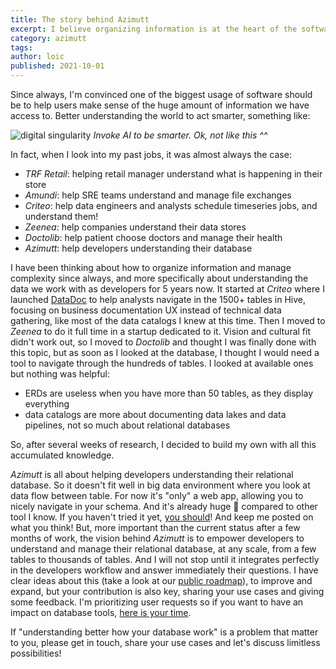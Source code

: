 ```yaml
---
title: The story behind Azimutt
excerpt: I believe organizing information is at the heart of the software mission. I have been thinking about this for years and focused on understanding databases for 5 years now. Here is how it happened...
category: azimutt
tags:
author: loic
published: 2021-10-01
---
```


Since always, I'm convinced one of the biggest usage of software should be to help users make sense of the huge amount of information we have access to.
Better understanding the world to act smarter, something like:

![digital singularity](./{{slug}}/digital-singularity.jpg)
*Invoke AI to be smarter. Ok, not like this ^^*

In fact, when I look into my past jobs, it was almost always the case:

- *TRF Retail*: helping retail manager understand what is happening in their store
- *Amundi*: help SRE teams understand and manage file exchanges
- *Criteo*: help data engineers and analysts schedule timeseries jobs, and understand them!
- *Zeenea*: help companies understand their data stores
- *Doctolib*: help patient choose doctors and manage their health
- *Azimutt*: help developers understanding their database

I have been thinking about how to organize information and manage complexity since always, and more specifically about understanding the data we work with as developers for 5 years now.
It started at *Criteo* where I launched [DataDoc](https://medium.com/criteo-engineering/datadoc-the-criteo-data-observability-platform-2cd826a9a1af) to help analysts navigate in the 1500+ tables in Hive, focusing on business documentation UX instead of technical data gathering, like most of the data catalogs I knew at this time.
Then I moved to *Zeenea* to do it full time in a startup dedicated to it.
Vision and cultural fit didn't work out, so I moved to *Doctolib* and thought I was finally done with this topic, but as soon as I looked at the database, I thought I would need a tool to navigate through the hundreds of tables.
I looked at available ones but nothing was helpful:
- ERDs are useless when you have more than 50 tables, as they display everything
- data catalogs are more about documenting data lakes and data pipelines, not so much about relational databases

So, after several weeks of research, I decided to build my own with all this accumulated knowledge.

*Azimutt* is all about helping developers understanding their relational database.
So it doesn't fit well in big data environment where you look at data flow between table.
For now it's "only" a web app, allowing you to nicely navigate in your schema. And it's already huge 🤩 compared to other tool I know.
If you haven't tried it yet, [you should]({{app_link}})! And keep me posted on what you think!
But, more important than the current status after a few months of work, the vision behind *Azimutt* is to empower developers to understand and manage their relational database, at any scale, from a few tables to thousands of tables.
And I will not stop until it integrates perfectly in the developers workflow and answer immediately their questions.
I have clear ideas about this (take a look at our [public roadmap]({{roadmap_link}})), to improve and expand, but your contribution is also key, sharing your use cases and giving some feedback. I'm prioritizing user requests so if you want to have an impact on database tools, [here is your time]({{feedback_link}}).

If "understanding better how your database work" is a problem that matter to you, please get in touch, share your use cases and let's discuss limitless possibilities! 
